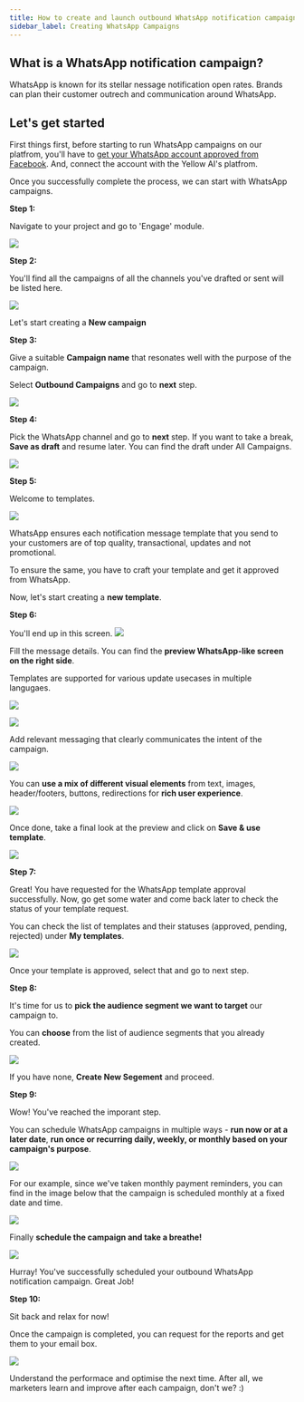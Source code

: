 ```yaml
---
title: How to create and launch outbound WhatsApp notification campaigns?
sidebar_label: Creating WhatsApp Campaigns
---
```


## What is a WhatsApp notification campaign?

WhatsApp is known for its stellar nessage notification open rates. Brands can plan their customer outrech and communication around WhatsApp.

## Let's get started

First things first, before starting to run WhatsApp campaigns on our platfrom, you'll have to [get your WhatsApp account approved from Facebook](https://docs.yellow.ai/docs/platform_concepts/channelConfiguration/whatsapp-configuration). And, connect the account with the Yellow AI's platfrom.

Once you successfully complete the process, we can start with WhatsApp campaigns.

**Step 1:**

Navigate to your project and go to 'Engage' module.

![](https://cdn.yellowmessenger.com/LV0dUUunlim01625122989640.png)

**Step 2:**

You'll find all the campaigns of all the channels you've drafted or sent will be listed here.

![](https://cdn.yellowmessenger.com/ITEPT7TwQ0XZ1625123051599.png)

Let's start creating a **New campaign**

**Step 3:**

Give a suitable **Campaign name** that resonates well with the purpose of the campaign.

Select **Outbound Campaigns** and go to **next** step.

![](https://cdn.yellowmessenger.com/2tfiAdJEupOt1625123062388.png)

**Step 4:**

Pick the WhatsApp channel and go to **next** step. If you want to take a break, **Save as draft** and resume later. You can find the draft under All Campaigns.

![](https://cdn.yellowmessenger.com/2zM23w6snGfz1625123074147.png)

**Step 5:**

Welcome to templates.

![](https://cdn.yellowmessenger.com/2PRNPWuGBQXe1625123083082.png)

WhatsApp ensures each notification message template that you send to your customers are of top quality, transactional, updates and not promotional.

To ensure the same, you have to craft your template and get it approved from WhatsApp.

Now, let's start creating a **new template**.

**Step 6:**

You'll end up in this screen.
![](https://cdn.yellowmessenger.com/znWLHR33UtxA1625123092611.png)

Fill the message details. You can find the **preview WhatsApp-like screen on the right side**.

Templates are supported for various update usecases in multiple langugaes.

![](https://cdn.yellowmessenger.com/bJbNYw7h7sh11625123100803.png)

![](https://cdn.yellowmessenger.com/x6ZpKzidiBpZ1625123109643.png)

Add relevant messaging that clearly communicates the intent of the campaign.

![](https://cdn.yellowmessenger.com/5hRfnilmlwyw1625123124058.png)

You can **use a mix of different visual elements** from text, images, header/footers, buttons, redirections for **rich user experience**.

![](https://cdn.yellowmessenger.com/TzYc37VFUKs61625123134509.png)

Once done, take a final look at the preview and click on **Save & use template**.

![](https://cdn.yellowmessenger.com/JIh6FoyGN5oX1625123143457.png)

**Step 7:**

Great! You have requested for the WhatsApp template approval successfully. Now, go get some water and come back later to check the status of your template request.

You can check the list of templates and their statuses (approved, pending, rejected) under **My templates**.

![](https://cdn.yellowmessenger.com/cRg1hwz7wQTl1625123157752.png)

Once your template is approved, select that and go to next step.

**Step 8:**

It's time for us to **pick the audience segment we want to target** our campaign to.

You can **choose** from the list of audience segments that you already created.

![](https://cdn.yellowmessenger.com/7A6MVLHMIneS1625123169396.png)

If you have none, **Create New Segement** and proceed.

**Step 9:**

Wow! You've reached the imporant step.

You can schedule WhatsApp campaigns in multiple ways - **run now or at a later date**, **run once or recurring daily, weekly, or monthly based on your campaign's purpose**.

![](https://cdn.yellowmessenger.com/5S8oWyGsI1Vo1625123184787.png)

For our example, since we've taken monthly payment reminders, you can find in the image below that the campaign is scheduled monthly at a fixed date and time.

![](https://cdn.yellowmessenger.com/MCNHaUgwjA1s1625123195649.png)

Finally **schedule the campaign and take a breathe!**

![](https://cdn.yellowmessenger.com/Sl92mQMHTdLU1625123205332.png)

Hurray! You've successfully scheduled your outbound WhatsApp notification campaign. Great Job!

**Step 10:**

Sit back and relax for now!

Once the campaign is completed, you can request for the reports and get them to your email box.

![](https://cdn.yellowmessenger.com/rxryQrQSTrqk1625123216191.png)

Understand the performace and optimise the next time. After all, we marketers learn and improve after each campaign, don't we? :)
